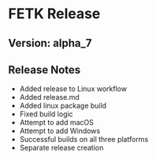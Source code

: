 # FETK Release

## Version: alpha_7

## Release Notes

* Added release to Linux workflow
* Added release.md
* Added linux package build
* Fixed build logic
* Attempt to add macOS
* Attempt to add Windows
* Successful builds on all three platforms
* Separate release creation
